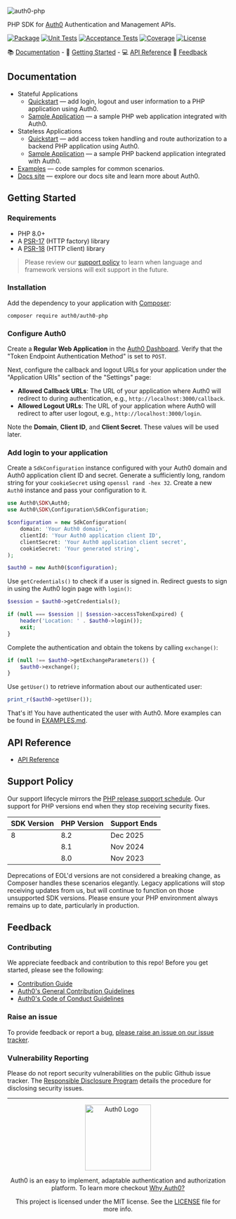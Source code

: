 ![auth0-php](https://cdn.auth0.com/website/sdks/banners/auth0-php-banner.png)

PHP SDK for [Auth0](https://auth0.com) Authentication and Management APIs.

[![Package](https://img.shields.io/packagist/dt/auth0/auth0-php)](https://packagist.org/packages/auth0/auth0-php)
[![Unit Tests](https://github.com/auth0/auth0-PHP/actions/workflows/test-unit.yml/badge.svg)](https://github.com/auth0/auth0-PHP/actions/workflows/test-unit.yml)
[![Acceptance Tests](https://github.com/auth0/auth0-PHP/actions/workflows/test-acceptance.yml/badge.svg)](https://github.com/auth0/auth0-PHP/actions/workflows/test-acceptance.yml)
[![Coverage](https://img.shields.io/codecov/c/github/auth0/auth0-php)](hhttps://app.codecov.io/gh/auth0/auth0-PHP)
[![License](https://img.shields.io/packagist/l/auth0/auth0-php)](https://doge.mit-license.org/)

:books: [Documentation](#documentation) - :rocket: [Getting Started](#getting-started) - :computer: [API Reference](#api-reference) :speech_balloon: [Feedback](#feedback)

## Documentation

- Stateful Applications
  - [Quickstart](https://auth0.com/docs/quickstart/webapp/php) — add login, logout and user information to a PHP application using Auth0.
  - [Sample Application](https://github.com/auth0-samples/auth0-php-web-app) — a sample PHP web application integrated with Auth0.
- Stateless Applications
  - [Quickstart](https://auth0.com/docs/quickstart/backend/php) — add access token handling and route authorization to a backend PHP application using Auth0.
  - [Sample Application](https://github.com/auth0-samples/auth0-php-api-samples) — a sample PHP backend application integrated with Auth0.
- [Examples](./EXAMPLES.md) — code samples for common scenarios.
- [Docs site](https://www.auth0.com/docs) — explore our docs site and learn more about Auth0.

## Getting Started

### Requirements

- PHP 8.0+
- A [PSR-17](https://packagist.org/providers/psr/http-factory-implementation) (HTTP factory) library
- A [PSR-18](https://packagist.org/providers/psr/http-client-implementation) (HTTP client) library

> Please review our [support policy](#support-policy) to learn when language and framework versions will exit support in the future.

### Installation

Add the dependency to your application with [Composer](https://getcomposer.org/):

```
composer require auth0/auth0-php
```

### Configure Auth0

Create a **Regular Web Application** in the [Auth0 Dashboard](https://manage.auth0.com/#/applications). Verify that the "Token Endpoint Authentication Method" is set to `POST`.

Next, configure the callback and logout URLs for your application under the "Application URIs" section of the "Settings" page:

- **Allowed Callback URLs**: The URL of your application where Auth0 will redirect to during authentication, e.g., `http://localhost:3000/callback`.
- **Allowed Logout URLs**: The URL of your application where Auth0 will redirect to after user logout, e.g., `http://localhost:3000/login`.

Note the **Domain**, **Client ID**, and **Client Secret**. These values will be used later.

### Add login to your application

Create a `SdkConfiguration` instance configured with your Auth0 domain and Auth0 application client ID and secret. Generate a sufficiently long, random string for your `cookieSecret` using `openssl rand -hex 32`. Create a new `Auth0` instance and pass your configuration to it.

```php
use Auth0\SDK\Auth0;
use Auth0\SDK\Configuration\SdkConfiguration;

$configuration = new SdkConfiguration(
    domain: 'Your Auth0 domain',
    clientId: 'Your Auth0 application client ID',
    clientSecret: 'Your Auth0 application client secret',
    cookieSecret: 'Your generated string',
);

$auth0 = new Auth0($configuration);
```

Use `getCredentials()` to check if a user is signed in. Redirect guests to sign in using the Auth0 login page with `login()`:

```php
$session = $auth0->getCredentials();

if (null === $session || $session->accessTokenExpired) {
    header('Location: ' . $auth0->login());
    exit;
}
```

Complete the authentication and obtain the tokens by calling `exchange()`:

```php
if (null !== $auth0->getExchangeParameters()) {
    $auth0->exchange();
}
```

Use `getUser()` to retrieve information about our authenticated user:

```php
print_r($auth0->getUser());
```

That's it! You have authenticated the user with Auth0. More examples can be found in [EXAMPLES.md](./EXAMPLES.md).

## API Reference

- [API Reference](https://auth0.github.io/auth0-PHP/)

## Support Policy

Our support lifecycle mirrors the [PHP release support schedule](https://www.php.net/supported-versions.php). Our support for PHP versions end when they stop receiving security fixes.

| SDK Version | PHP Version  | Support Ends  |
|-------------|--------------|---------------|
| 8           | 8.2          | Dec 2025      |
|             | 8.1          | Nov 2024      |
|             | 8.0          | Nov 2023      |

Deprecations of EOL'd versions are not considered a breaking change, as Composer handles these scenarios elegantly. Legacy applications will stop receiving updates from us, but will continue to function on those unsupported SDK versions. Please ensure your PHP environment always remains up to date, particularly in production.

## Feedback

### Contributing

We appreciate feedback and contribution to this repo! Before you get started, please see the following:

- [Contribution Guide](./CONTRIBUTING.md)
- [Auth0's General Contribution Guidelines](https://github.com/auth0/open-source-template/blob/master/GENERAL-CONTRIBUTING.md)
- [Auth0's Code of Conduct Guidelines](https://github.com/auth0/open-source-template/blob/master/CODE-OF-CONDUCT.md)

### Raise an issue

To provide feedback or report a bug, [please raise an issue on our issue tracker](https://github.com/auth0/auth0-PHP/issues).

### Vulnerability Reporting

Please do not report security vulnerabilities on the public Github issue tracker. The [Responsible Disclosure Program](https://auth0.com/whitehat) details the procedure for disclosing security issues.

---

<p align="center">
  <picture>
    <source media="(prefers-color-scheme: light)" srcset="https://cdn.auth0.com/website/sdks/logos/auth0_light_mode.png" width="150">
    <source media="(prefers-color-scheme: dark)" srcset="https://cdn.auth0.com/website/sdks/logos/auth0_dark_mode.png" width="150">
    <img alt="Auth0 Logo" src="https://cdn.auth0.com/website/sdks/logos/auth0_light_mode.png" width="150">
  </picture>
</p>

<p align="center">Auth0 is an easy to implement, adaptable authentication and authorization platform. To learn more checkout <a href="https://auth0.com/why-auth0">Why Auth0?</a></p>

<p align="center">This project is licensed under the MIT license. See the <a href="./LICENSE"> LICENSE</a> file for more info.</p>
